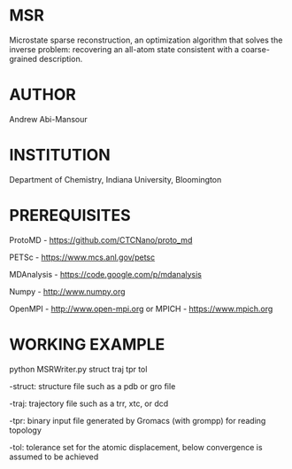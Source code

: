 MSR
===
Microstate sparse reconstruction, an optimization algorithm that solves the inverse problem: recovering an all-atom state consistent with a coarse-grained description.

AUTHOR
======
Andrew Abi-Mansour

INSTITUTION
===========
Department of Chemistry, Indiana University, Bloomington

PREREQUISITES
=============
ProtoMD - https://github.com/CTCNano/proto_md

PETSc - https://www.mcs.anl.gov/petsc

MDAnalysis - https://code.google.com/p/mdanalysis

Numpy - http://www.numpy.org

OpenMPI - http://www.open-mpi.org or MPICH  - https://www.mpich.org

WORKING EXAMPLE
===============
python MSRWriter.py struct traj tpr tol

-struct: structure file such as a pdb or gro file

-traj: trajectory file such as a trr, xtc, or dcd

-tpr: binary input file generated by Gromacs (with grompp) for reading topology

-tol: tolerance set for the atomic displacement, below convergence is assumed to be achieved
